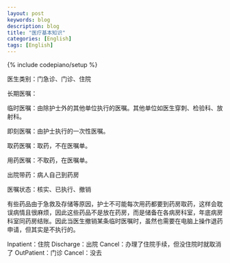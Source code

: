 ```yaml
---
layout: post
keywords: blog
description: blog
title: "医疗基本知识"
categories: [English]
tags: [English]
---
```

{% include codepiano/setup %}

医生类别：门急诊、门诊、住院

长期医嘱：

临时医嘱：由除护士外的其他单位执行的医嘱。其他单位如医生穿刺、检验科、放射科。

即刻医嘱：由护士执行的一次性医嘱。

取药医嘱：取药，不在医嘱单。

用药医嘱：不取药，在医嘱单。

出院带药：病人自己到药房

医嘱状态：核实、已执行、撤销

有些药品由于急救及存储等原因，护士不可能每次用药都要到药房取药，这样会耽误病情且很麻烦，因此这些药品不是放在药房，而是储备在各病房科室，年底病房科室同药房结账。因此当医生撤销某条临时医嘱时，虽然也需要在电脑上操作退药申请，但其实是不执行的。

Inpatient：住院
Discharge：出院
Cancel：办理了住院手续，但没住院时就取消了
OutPatient：门诊
Cancel：没去